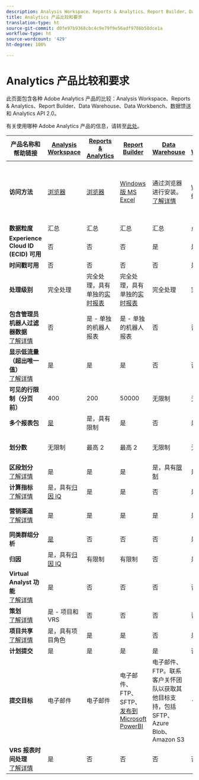```yaml
---
description: Analysis Workspace、Reports & Analytics、Report Builder、Data Warehouse 和 Data Workbench 的系统要求和比较
title: Analytics 产品比较和要求
translation-type: ht
source-git-commit: d0fe97b9368cbc4c9e79f9e56adf9786b58dce1a
workflow-type: ht
source-wordcount: '429'
ht-degree: 100%

---
```



# Analytics 产品比较和要求

此页面包含各种 Adobe Analytics 产品的比较：Analysis Workspace、Reports &amp; Analytics、Report Builder、Data Warehouse、Data Workbench、数据馈送和 Analytics API 2.0。

有关使用哪种 Adobe Analytics 产品的信息，请转至[此处](/help/admin/c-analytics-product-comparison/which-analytics-tool.md)。

| 产品名称和帮助链接 | [Analysis Workspace](/help/analyze/analysis-workspace/home.md) | [Reports &amp; Analytics](/help/analyze/reports-analytics/getting-started.md) | [Report Builder](/help/analyze/report-builder/home.md) | [Data Warehouse](/help/export/data-warehouse/data-warehouse.md) | [Data Workbench](https://docs.adobe.com/content/help/zh-Hans/data-workbench/using/home.html) | [数据馈送](/help/export/analytics-data-feed/data-feed-overview.md) | [Analytics API 2.0](https://www.adobe.io/apis/experiencecloud/analytics/docs.html) |
|---|---|---|---|---|---|---|---|
| **访问方法** | [浏览器](/help/admin/sys-reqs.md) | [浏览器](/help/admin/sys-reqs.md) | [Windows 版 MS Excel](/help/analyze/report-builder/setup/system-requirements.md) | 通过浏览器进行安装。[了解详情](/help/admin/sys-reqs.md) | [Windows 64 位](https://docs.adobe.com/content/help/zh-Hans/data-workbench/using/install/c-data-workbench-client-install.html) | 通过浏览器进行安装。[了解详情](/help/export/analytics-data-feed/data-feed-overview.md) | RESTful API 工具。使用 Adobe I/O 凭据登录。[了解详情](https://www.adobe.io/apis/experiencecloud/analytics/docs.html) |
| **数据粒度** | 汇总 | 汇总 | 汇总 | 汇总 | 点击 | 点击 | 汇总 |
| **Experience Cloud ID (ECID) 可用** | 否 | 否 | 否 | 是 | 是 | 是 | 否 |
| **时间戳可用** | 否 | 否 | 否 | 否 | 是 | 是 | 否 |
| **处理级别** | 完全处理 | 完全处理，具有单独的[实时报表](/help/components/c-real-time-reporting/realtime.md) | 完全处理，具有单独的[实时报表](/help/components/c-real-time-reporting/realtime.md) | 完全处理 | 完全处理 | 完全处理 | 完全处理 |
| **包含管理员机器人过滤器数据**<br> [了解详情](/help/admin/admin/bot-removal/bot-removal.md) | 否 | 是 - 单独的机器人报表 | 是 - 单独的机器人报表 | 否 | 否 | 否 | 否 |
| **显示低流量（超出唯一值）**<br> [了解详情](/help/technotes/low-traffic.md) | 是 | 是 | 是 | 否 | 否 | 否 | 是 |
| **可见的行限制（分页前）** | 400 | 200 | 50000 | 无限制 | 无限制 | 无限制 | 50000 |
| **多个报表包** | [是](/help/analyze/analysis-workspace/build-workspace-project/multiple-report-suites.md) | 是，具有限制 | 是 | 否 | 是 | 否 | 是 |
| **划分数** | 无限制 | 最高 2 | 最高 2 | 无限制 | 无限制 | 无限制 | 无限制，跨多个查询运行 |
| **区段划分** <br> [了解详情](/help/components/segmentation/segmentation-workflow/seg-workflow.md) | 是 | 是 | 是 | 是，具有[限制](/help/components/segmentation/seg-reference/seg-compatibility.md) | 是 | 否 | 是 |
| **计算指标** <br> [了解详情](/help/components/c-calcmetrics/cm-overview.md) | 是，具有[归因 IQ](/help/analyze/analysis-workspace/attribution/overview.md) | 是 | 是 | 否 | 是 | 否 | 是，具有[归因 IQ](/help/analyze/analysis-workspace/attribution/overview.md) |
| **营销渠道** <br> [了解详情](/help/components/c-marketing-channels/c-getting-started-mchannel.md) | 是 | 是 | 是 | 是 | 是 | 是 - [va_finder、va_closer](/help/export/analytics-data-feed/c-df-contents/datafeeds-reference.md) | 是 |
| **同类群组分析** | [是](/help/analyze/analysis-workspace/visualizations/cohort-table/cohort-analysis.md) | 否 | 否 | 否 | 是 | 否 | 否 |
| **归因** | 是，具有[归因 IQ](/help/analyze/analysis-workspace/attribution/overview.md) | 有限制 | 有限制 | 否 | 是 | 否 | 是，具有[归因 IQ](/help/analyze/analysis-workspace/attribution/overview.md) |
| **Virtual Analyst 功能**<br> [了解详情](/help/analyze/analysis-workspace/virtual-analyst/overview.md) | 是 | 否 | 否 | 否 | 否 | 否 | 是 |
| **策划**<br> [了解详情](/help/analyze/analysis-workspace/curate-share/curate.md) | 是 - 项目和 VRS | 否 | 否 | 否 | 否 | 否 | 是 - 仅 VRS |
| **项目共享**<br> [了解详情](/help/analyze/analysis-workspace/curate-share/share-projects.md) | 是，具有项目角色 | 是 | 是 | 否 | 是 | 否 | 否 |
| **计划提交** | 是 | 是 | 是 | 是 | 否 | 是 | 否 |
| **提交目标** | 电子邮件 | 电子邮件 | 电子邮件、FTP、SFTP、[发布到 Microsoft PowerBI](/help/analyze/report-builder/c-publish-power-bi/power-bi.md) | 电子邮件、FTP。联系客户关怀团队以获取其他目标支持，包括 SFTP、Azure Blob、Amazon S3 | - | FTP、SFTP、Azure Blob、Amazon S3 | - |
| **VRS 报表时间处理**<br> [了解详情](/help/components/vrs/vrs-report-time-processing.md) | 是 | 否 | 否 | 否 | 否 | 否 | 是 |

